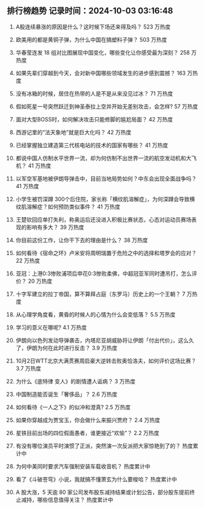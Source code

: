 
## 排行榜趋势 记录时间：2024-10-03 03:16:48
  
  1. A股连续暴涨的原因是什么？这时候下场还来得及吗？ 523 万热度
    
  2. 欧美用的都是黄铜子弹，为什么中国在搞塑料子弹？ 503 万热度
    
  3. 华春莹连发 18 组对比图展现中国变化，哪些变化让你感受最为深刻？ 258 万热度
    
  4. 如果先辈们穿越到今天，会对新中国哪些领域发生的进步感到震撼？ 163 万热度
    
  5. 没有冰箱的时候，居住在热带的人是不是从来没见过冰？ 71 万热度
    
  6. 假如死星一号突然跃迁到神圣泰拉上空并开始无差别攻击，会怎样? 57 万热度
    
  7. 面对大型BOSS时，如何解决攻击只能修脚的尴尬局面？ 42 万热度
    
  8. 西游记里的“法天象地”就是巨大化吗？ 42 万热度
    
  9. 已经掌握独立建造第三代核电站的技术的国家有哪些？ 41 万热度
    
  10. 都说中国人仿制水平世界一流，却为何仿制不出世界一流的航空发动机和大飞机？ 41 万热度
    
  11. 以军空军基地被伊朗导弹击中，目前当地局势如何？中东会出现全面战争吗？ 41 万热度
    
  12. 小学生被罚深蹲 300个后住院，家长称「横纹肌溶解症」，为何深蹲会导致横纹肌溶解症？如何预防类似事件？ 41 万热度
    
  13. 王楚钦回应单打失利，称奥运后还没进入积极比赛状态，心态对运动员赛场表现的影响有多大？ 39 万热度
    
  14. 你目前这份工作，让你干下去的理由是什么？ 38 万热度
    
  15. 如何看待《宿命之环》卢米安将周明瑞置于危险之中的选择和塔罗会的应对？ 22 万热度
    
  16. 亚冠：上港0:3惨败浦项后申花0:3惨败柔佛，中超冠亚军同时遭吊打，怎么评价？ 20 万热度
    
  17. 十字军建立的拉丁帝国，算不算拜占庭（东罗马）历史上的一个王朝？ 7 万热度
    
  18. 从心理学角度看，黄昏的时候人的心情为什么会变低落？ 5.5 万热度
    
  19. 学习的意义在哪呢? 4.1 万热度
    
  20. 伊朗向以色列发动导弹袭击，内塔尼亚胡威胁将让伊朗「付出代价」，这么久了，伊朗为何在此时进行反击？ 3.9 万热度
    
  21. 10月2日WTT北京大满贯赛周启豪大逆转击败奥恰洛夫，如何评价这场比赛？ 3.7 万热度
    
  22. 为什么《底特律 变人》的剧情遭人诟病？ 3 万热度
    
  23. 中国制造能否诞生「奢侈品」？ 2.6 万热度
    
  24. 如何看待《一人之下》的似冲和澄真? 2.5 万热度
    
  25. 如果你穿越成为贾宝玉，你会做什么来振兴贾府？ 2.4 万热度
    
  26. 星铁目前出场的四位假面愚者，谁更接近“欢愉”？ 2.2 万热度
    
  27. 有没有哪位演员平时演惯了正派，突然演一次反派把大家惊艳到了的？ 热度累计中
    
  28. 为何中美同时要求汽车强制安装车载收音机？ 热度累计中
    
  29. 看了《斗破苍穹》小说，我就搞不懂萧玄为什么要梭哈？ 热度累计中
    
  30. A 股大涨，5 天逾 80 家公司发布股东减持结果或计划公告，部分股东提前终止减持，哪些信息值得关注？ 热度累计中
    